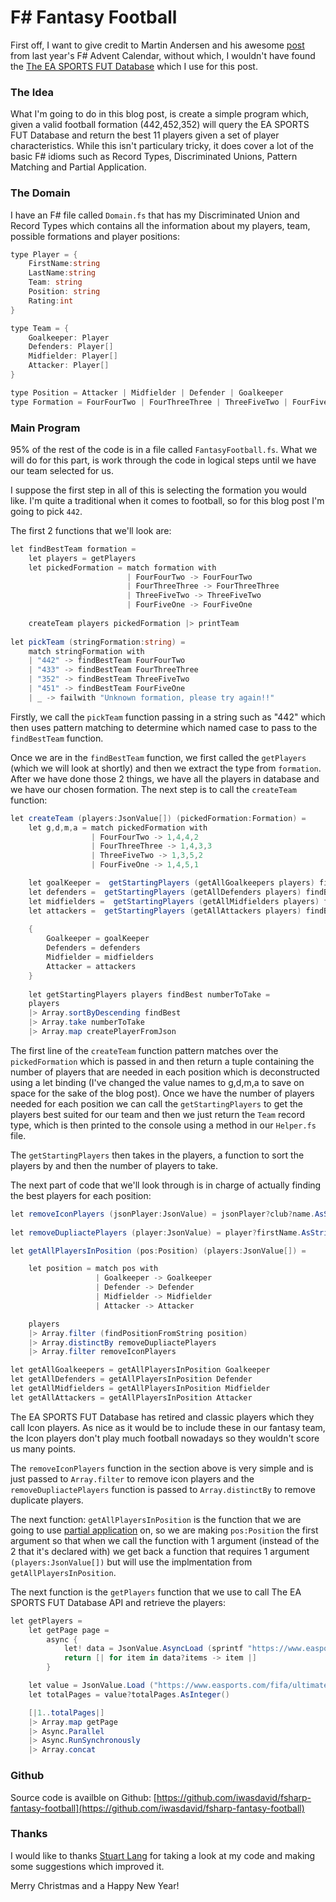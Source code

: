 # F# Fantasy Football

First off, I want to give credit to Martin Andersen and his awesome [post](https://martinand.net/2017/12/11/the-soccer-player-best-suited-to-be-santa-claus/) from last year's F# Advent Calendar, without which, I wouldn't have found the [The EA SPORTS FUT Database](https://www.easports.com/fifa/ultimate-team/fut/database) which I use for this post.

### The Idea

What I'm going to do in this blog post, is create a simple program which, given a valid football formation (442,452,352) will query the EA SPORTS FUT Database and return the best 11 players given a set of player characteristics. While this isn't particulary tricky, it does cover a lot of the basic F# idioms such as Record Types, Discriminated Unions, Pattern Matching and Partial Application.

### The Domain

I have an F# file called `Domain.fs` that has my Discriminated Union and Record Types which contains all the information about my players, team, possible formations and player positions:

```csharp
type Player = {
    FirstName:string
    LastName:string
    Team: string
    Position: string
    Rating:int 
}

type Team = {
    Goalkeeper: Player
    Defenders: Player[]
    Midfielder: Player[]
    Attacker: Player[]
}

type Position = Attacker | Midfielder | Defender | Goalkeeper
type Formation = FourFourTwo | FourThreeThree | ThreeFiveTwo | FourFiveOne
```

### Main Program

95% of the rest of the code is in a file called `FantasyFootball.fs`. What we will do for this part, is work through the code in logical steps until we have our team selected for us.

I suppose the first step in all of this is selecting the formation you would like. I'm quite a traditional when it comes to football, so for this blog post I'm going to pick `442`.

The first 2 functions that we'll look are:

```csharp
let findBestTeam formation =
	let players = getPlayers
	let pickedFormation = match formation with
	                      | FourFourTwo -> FourFourTwo
	                      | FourThreeThree -> FourThreeThree
	                      | ThreeFiveTwo -> ThreeFiveTwo
	                      | FourFiveOne -> FourFiveOne
	
	createTeam players pickedFormation |> printTeam
    
let pickTeam (stringFormation:string) =
	match stringFormation with
	| "442" -> findBestTeam FourFourTwo
	| "433" -> findBestTeam FourThreeThree
	| "352" -> findBestTeam ThreeFiveTwo
	| "451" -> findBestTeam FourFiveOne
	| _ -> failwith "Unknown formation, please try again!!"
```

Firstly, we call the `pickTeam` function passing in a string such as "442" which then uses pattern matching to determine which named case to pass to the `findBestTeam` function.

Once we are in the `findBestTeam` function, we first called the `getPlayers` (which we will look at shortly) and then we extract the type from `formation`. After we have done those 2 things, we have all the players in database and we have our chosen formation. The next step is to call the `createTeam` function:

```csharp
let createTeam (players:JsonValue[]) (pickedFormation:Formation) =
    let g,d,m,a = match pickedFormation with
                  | FourFourTwo -> 1,4,4,2
                  | FourThreeThree -> 1,4,3,3
                  | ThreeFiveTwo -> 1,3,5,2
                  | FourFiveOne -> 1,4,5,1

    let goalKeeper =  getStartingPlayers (getAllGoalkeepers players) findBestGoalkeeper g |> Array.head
    let defenders =  getStartingPlayers (getAllDefenders players) findBestDefenders d
    let midfielders =  getStartingPlayers (getAllMidfielders players) findBestMidfielders m
    let attackers =  getStartingPlayers (getAllAttackers players) findBestAttackers a
    
    {
        Goalkeeper = goalKeeper
        Defenders = defenders
        Midfielder = midfielders
        Attacker = attackers
    }
    
    let getStartingPlayers players findBest numberToTake =
    players
    |> Array.sortByDescending findBest
    |> Array.take numberToTake
    |> Array.map createPlayerFromJson
```
The first line of the `createTeam` function pattern matches over the `pickedFormation` which is passed in and then return a tuple containing the number of players that are needed in each position which is deconstructed using a let binding (I've changed the value names to g,d,m,a to save on space for the sake of the blog post). Once we have the number of players needed for each position we can call the `getStartingPlayers` to get the players best suited for our team and then we just return the `Team` record type, which is then printed to the console using a method in our `Helper.fs` file.

The `getStartingPlayers` then takes in the players, a function to sort the players by and then the number of players to take.

The next part of code that we'll look through is in charge of actually finding the best players for each position:

```csharp
let removeIconPlayers (jsonPlayer:JsonValue) = jsonPlayer?club?name.AsString() <> "Icons"
        
let removeDupliactePlayers (player:JsonValue) = player?firstName.AsString() + " " + player?lastName.AsString()

let getAllPlayersInPosition (pos:Position) (players:JsonValue[]) =

    let position = match pos with
                   | Goalkeeper -> Goalkeeper
                   | Defender -> Defender
                   | Midfielder -> Midfielder
                   | Attacker -> Attacker

    players
    |> Array.filter (findPositionFromString position)
    |> Array.distinctBy removeDupliactePlayers
    |> Array.filter removeIconPlayers

let getAllGoalkeepers = getAllPlayersInPosition Goalkeeper
let getAllDefenders = getAllPlayersInPosition Defender
let getAllMidfielders = getAllPlayersInPosition Midfielder
let getAllAttackers = getAllPlayersInPosition Attacker
```

The EA SPORTS FUT Database has retired and classic players which they call Icon players. As nice as it would be to include these in our fantasy team, the Icon players don't play much football nowadays so they wouldn't score us many points.

The `removeIconPlayers` function in the section above is very simple and is just passed to `Array.filter` to remove icon players and the `removeDupliactePlayers` function is passed to `Array.distinctBy` to remove duplicate players.

The next function: `getAllPlayersInPosition` is the function that we are going to use [partial application](https://fsharpforfunandprofit.com/posts/partial-application/) on, so we are making `pos:Position` the first argument so that when we call the function with 1 argument (instead of the 2 that it's declared with) we get back a function that requires 1 argument `(players:JsonValue[])` but will use the implmentation from `getAllPlayersInPosition`.

The next function is the `getPlayers` function that we use to call The EA SPORTS FUT Database API and retrieve the players:

```csharp
let getPlayers =
    let getPage page = 
        async {
            let! data = JsonValue.AsyncLoad (sprintf "https://www.easports.com/fifa/ultimate-team/api/fut/item?page=%i" page)
            return [| for item in data?items -> item |] 
        }

    let value = JsonValue.Load ("https://www.easports.com/fifa/ultimate-team/api/fut/item")
    let totalPages = value?totalPages.AsInteger()

    [|1..totalPages|] 
    |> Array.map getPage
    |> Async.Parallel
    |> Async.RunSynchronously
    |> Array.concat
```



### Github

Source code is availble on Github: [https://github.com/iwasdavid/fsharp-fantasy-football](https://github.com/iwasdavid/fsharp-fantasy-football)

### Thanks

I would like to thanks [Stuart Lang](https://stuartlang.uk/) for taking a look at my code and making some suggestions which improved it.

Merry Christmas and a Happy New Year!
